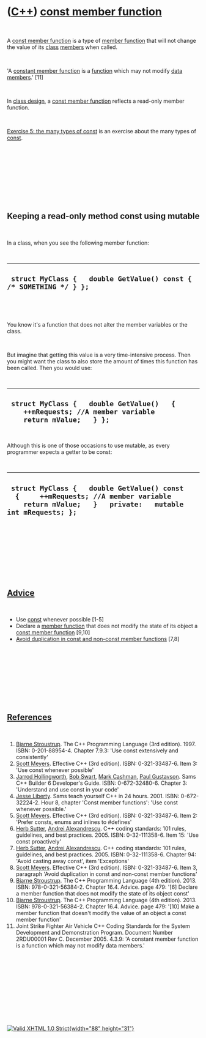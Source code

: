 



 

 

 

 

 

([C++](Cpp.htm)) [const member function](CppConstMemberFunction.htm)
====================================================================

 

A [const member function](CppConstMemberFunction.htm) is a type of
[member function](CppMemberFunction.htm) that will not change the value
of its [class](CppClass.htm) [members](CppMember.htm) when called.

 

'A [constant member function](CppConstMemberFunction.htm) is a
[function](CppMemberFunction.htm) which may not modify [data
members](CppDataMember.htm).' \[11\]

 

In [class design](CppClassDesign.htm), a [const member
function](CppConstMemberFunction.htm) reflects a read-only member
function.

 

[Exercise 5: the many types of
const](CppExerciseTheManyTypesOfConst.htm) is an exercise about the many
types of [const](CppConst.htm).

 

 

 

 

 

Keeping a read-only method const using mutable
----------------------------------------------

 

In a class, when you see the following member function:

 

  ----------------------------------------------------------------------
  ` struct MyClass {   double GetValue() const { /* SOMETHING */ } };`
  ----------------------------------------------------------------------

 

 

You know it's a function that does not alter the member variables or the
class.

 

But imagine that getting this value is a very time-intensive process.
Then you might want the class to also store the amount of times this
function has been called. Then you would use:

 

  ------------------------------------------------------------------------------------------------------------
  ` struct MyClass {   double GetValue()   {     ++mRequests; //A member variable     return mValue;   } };`
  ------------------------------------------------------------------------------------------------------------

 

Although this is one of those occasions to use mutable, as every
programmer expects a getter to be const:

 

  ------------------------------------------------------------------------------------------------------------------------------------------------------
  ` struct MyClass {   double GetValue() const   {     ++mRequests; //A member variable     return mValue;   }   private:   mutable int mRequests; };`
  ------------------------------------------------------------------------------------------------------------------------------------------------------

 

 

 

 

 

[Advice](CppAdvice.htm)
-----------------------

 

-   Use [const](CppConst.htm) whenever possible \[1-5\]
-   Declare a [member function](CppMemberFunction.htm) that does not
    modify the state of its object a [const member
    function](CppConstMemberFunction.htm) \[9,10\]
-   [Avoid duplication in const and non-const member
    functions](CppAvoidDuplicationInConstAndNonConstMemberFunctions.htm)
    \[7,8\]

 

 

 

 

 

[References](CppReferences.htm)
-------------------------------

 

1.  [Bjarne Stroustrup](CppBjarneStroustrup.htm). The C++ Programming
    Language (3rd edition). 1997. ISBN: 0-201-88954-4. Chapter 7.9.3:
    'Use const extensively and consistently'
2.  [Scott Meyers](CppScottMeyers.htm). Effective C++ (3rd edition).
    ISBN: 0-321-33487-6. Item 3: 'Use const whenever possible'
3.  [Jarrod Hollingworth](CppJarrodHollingworth.htm), [Bob
    Swart](CppBobSwart.htm), [Mark Cashman](CppMarkCashman.htm), [Paul
    Gustavson](CppPaulGustavson.htm). Sams C++ Builder 6
    Developer's Guide. ISBN: 0-672-32480-6. Chapter 3: 'Understand and
    use const in your code'
4.  [Jesse Liberty](CppJesseLiberty.htm). Sams teach yourself C++ in
    24 hours. 2001. ISBN: 0-672-32224-2. Hour 8, chapter 'Const member
    functions': 'Use const whenever possible.'
5.  [Scott Meyers](CppScottMeyers.htm). Effective C++ (3rd edition).
    ISBN: 0-321-33487-6. Item 2: 'Prefer consts, enums and inlines to
    \#defines'
6.  [Herb Sutter](CppHerbSutter.htm), [Andrei
    Alexandrescu](CppAndreiAlexandrescu.htm). C++ coding standards: 101
    rules, guidelines, and best practices. 2005. ISBN: 0-32-111358-6.
    Item 15: 'Use const proactively'
7.  [Herb Sutter](CppHerbSutter.htm), [Andrei
    Alexandrescu](CppAndreiAlexandrescu.htm). C++ coding standards: 101
    rules, guidelines, and best practices. 2005. ISBN: 0-32-111358-6.
    Chapter 94: 'Avoid casting away const', item 'Exceptions'
8.  [Scott Meyers](CppScottMeyers.htm). Effective C++ (3rd edition).
    ISBN: 0-321-33487-6. Item 3, paragraph 'Avoid duplication in const
    and non-const member functions'
9.  [Bjarne Stroustrup](CppBjarneStroustrup.htm). The C++ Programming
    Language (4th edition). 2013. ISBN: 978-0-321-56384-2. Chapter 16.4.
    Advice. page 479: '\[6\] Declare a member function that does not
    modify the state of its object const'
10. [Bjarne Stroustrup](CppBjarneStroustrup.htm). The C++ Programming
    Language (4th edition). 2013. ISBN: 978-0-321-56384-2. Chapter 16.4.
    Advice. page 479: '\[10\] Make a member function that doesn't modify
    the value of an object a const member function'
11. Joint Strike Fighter Air Vehicle C++ Coding Standards for the System
    Development and Demonstration Program. Document Number 2RDU00001
    Rev C. December 2005. 4.3.9: 'A constant member function is a
    function which may not modify data members.'

 

 

 

 

 





 

[![Valid XHTML 1.0 Strict](valid-xhtml10.png){width="88"
height="31"}](http://validator.w3.org/check?uri=referer)
